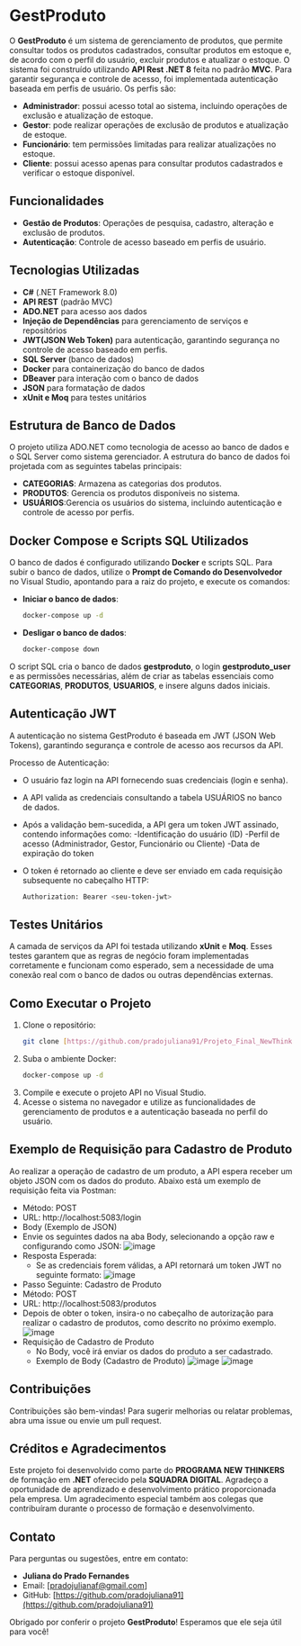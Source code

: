 # GestProduto

O **GestProduto** é um sistema de gerenciamento de produtos, que permite consultar todos os produtos cadastrados, consultar produtos em estoque e, de acordo com o perfil do usuário, excluir produtos e atualizar o estoque. O sistema foi construído utilizando **API Rest .NET 8** feita no padrão **MVC**. 
Para garantir segurança e controle de acesso, foi implementada autenticação baseada em perfis de usuário. Os perfis são:
- **Administrador**: possui acesso total ao sistema, incluindo operações de exclusão e atualização de estoque.
- **Gestor**: pode realizar operações de exclusão de produtos e atualização de estoque.
- **Funcionário**: tem permissões limitadas para realizar atualizações no estoque.
- **Cliente**: possui acesso apenas para consultar produtos cadastrados e verificar o estoque disponível.

## Funcionalidades

- **Gestão de Produtos**: Operações de pesquisa, cadastro, alteração e exclusão de produtos.
- **Autenticação**: Controle de acesso baseado em perfis de usuário.

## Tecnologias Utilizadas

- **C#** (.NET Framework 8.0)
- **API REST** (padrão MVC)
- **ADO.NET** para acesso aos dados
- **Injeção de Dependências** para gerenciamento de serviços e repositórios
- **JWT(JSON Web Token)** para autenticação, garantindo segurança no controle de acesso baseado em perfis.
- **SQL Server** (banco de dados)
- **Docker** para containerização do banco de dados
- **DBeaver** para interação com o banco de dados
- **JSON** para formatação de dados
- **xUnit e Moq** para testes unitários

## Estrutura de Banco de Dados

O projeto utiliza ADO.NET como tecnologia de acesso ao banco de dados e o SQL Server como sistema gerenciador. A estrutura do banco de dados foi projetada com as seguintes tabelas principais:

- **CATEGORIAS**: Armazena as categorias dos produtos.
- **PRODUTOS**: Gerencia os produtos disponíveis no sistema.
- **USUÁRIOS**:Gerencia os usuários do sistema, incluindo autenticação e controle de acesso por perfis.

## Docker Compose e Scripts SQL Utilizados

O banco de dados é configurado utilizando **Docker** e scripts SQL. Para subir o banco de dados, utilize o **Prompt de Comando do Desenvolvedor** no Visual Studio, apontando para a raiz do projeto, e execute os comandos:

- **Iniciar o banco de dados**:
  ```bash  
  docker-compose up -d
  
- **Desligar o banco de dados**:
  ```bash
  docker-compose down

O script SQL cria o banco de dados **gestproduto**, o login **gestproduto_user** e as permissões necessárias, além de criar as tabelas essenciais como **CATEGORIAS**, **PRODUTOS**, **USUARIOS**, e insere alguns dados iniciais.

## Autenticação JWT

A autenticação no sistema GestProduto é baseada em JWT (JSON Web Tokens), garantindo segurança e controle de acesso aos recursos da API.

Processo de Autenticação:

- O usuário faz login na API fornecendo suas credenciais (login e senha).
- A API valida as credenciais consultando a tabela USUÁRIOS no banco de dados.
- Após a validação bem-sucedida, a API gera um token JWT assinado, contendo informações como:
  -Identificação do usuário (ID)
  -Perfil de acesso (Administrador, Gestor, Funcionário ou Cliente)
  -Data de expiração do token
- O token é retornado ao cliente e deve ser enviado em cada requisição subsequente no cabeçalho HTTP:

	```bash  
  Authorization: Bearer <seu-token-jwt>

## Testes Unitários

A camada de serviços da API foi testada utilizando **xUnit** e **Moq**. Esses testes garantem que as regras de negócio foram implementadas corretamente e funcionam como esperado, sem a necessidade de uma conexão real com o banco de dados ou outras dependências externas.

## Como Executar o Projeto

1. Clone o repositório:
   ```bash
   git clone [https://github.com/pradojuliana91/Projeto_Final_NewThinkers_GestProdutos]

2. Suba o ambiente Docker:
    ```bash
   docker-compose up -d

3. Compile e execute o projeto API no Visual Studio.
4. Acesse o sistema no navegador e utilize as funcionalidades de gerenciamento de produtos e a autenticação baseada no perfil do usuário.

## Exemplo de Requisição para Cadastro de Produto ##

Ao realizar a operação de cadastro de um produto, a API espera receber um objeto JSON com os dados do produto. 
Abaixo está um exemplo de requisição feita via Postman:

- Método: POST
- URL: http://localhost:5083/login
- Body (Exemplo de JSON)
- Envie os seguintes dados na aba Body, selecionando a opção raw e configurando como JSON:
  ![image](https://github.com/user-attachments/assets/c5c38997-f7a9-4ce7-aa03-47e214b26f24)
- Resposta Esperada:
  - Se as credenciais forem válidas, a API retornará um token JWT no seguinte formato:
  ![image](https://github.com/user-attachments/assets/6e3f07f0-5b41-411c-908c-24ae9a6abefd)
- Passo Seguinte: Cadastro de Produto
- Método: POST
- URL: http://localhost:5083/produtos
- Depois de obter o token, insira-o no cabeçalho de autorização para realizar o cadastro de produtos, como descrito no próximo exemplo.
  ![image](https://github.com/user-attachments/assets/6d8f53f7-e792-467c-b1bb-1906b3e89e83)
- Requisição de Cadastro de Produto
  - No Body, você irá enviar os dados do produto a ser cadastrado.
  - Exemplo de Body (Cadastro de Produto)
  ![image](https://github.com/user-attachments/assets/c072f5f1-5ab0-4632-9968-5e825ec07b49)
  ![image](https://github.com/user-attachments/assets/dfbde9cc-e0cd-47a2-a73a-d7121cd87d4e) 
   
## Contribuições   
  
Contribuições são bem-vindas! Para sugerir melhorias ou relatar problemas, abra uma issue ou envie um pull request.

## Créditos e Agradecimentos

Este projeto foi desenvolvido como parte do **PROGRAMA NEW THINKERS** de formação em **.NET** oferecido pela **SQUADRA DIGITAL**. Agradeço a oportunidade de aprendizado e desenvolvimento prático proporcionada pela empresa. Um agradecimento especial também aos colegas que contribuíram durante o processo de formação e desenvolvimento.

## Contato

Para perguntas ou sugestões, entre em contato:

- **Juliana do Prado Fernandes**
- Email: [pradojulianaf@gmail.com]
- GitHub: [https://github.com/pradojuliana91](https://github.com/pradojuliana91)


Obrigado por conferir o projeto **GestProduto**! Esperamos que ele seja útil para você!
